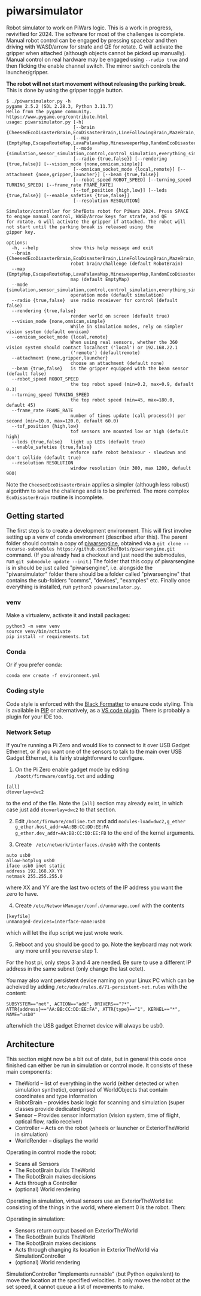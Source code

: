 # piwarsimulator
Robot simulator to work on PiWars logic. This is a work in progress, revivified for 2024. The software for most of the challenges is complete. Manual robot control can be engaged by pressing spacebar and then driving with WASD/arrow for strafe and QE for rotate. G will activate the gripper when attached (although objects cannot be picked up manually).
Manual control on real hardware may be engaged using `--radio true` and then flicking the enable channel switch. The mirror switch controls the launcher/gripper.

**The robot will not start movement without releasing the parking break.** This is done by using the gripper toggle button.


```
$ ./piwarsimulator.py -h
pygame 2.5.2 (SDL 2.28.3, Python 3.11.7)
Hello from the pygame community. https://www.pygame.org/contribute.html
usage: piwarsimulator.py [-h]
                         [--brain {CheesedEcoDisasterBrain,EcoDisasterBrain,LineFollowingBrain,MazeBrain,MinesweeperBrain,RobotBrain,TOFollowingBrain}]
                         [--map {EmptyMap,EscapeRouteMap,LavaPalavaMap,MinesweeperMap,RandomEcoDisasterMap,SimpleEcoDisasterMap}]
                         [--mode {simulation,sensor_simulation,control,control_simulation,everything_sim_but_vision}]
                         [--radio {true,false}] [--rendering {true,false}] [--vision_mode {none,omnicam,simple}]
                         [--omnicam_socket_mode {local,remote}] [--attachment {none,gripper,launcher}] [--beam {true,false}]
                         [--robot_speed ROBOT_SPEED] [--turning_speed TURNING_SPEED] [--frame_rate FRAME_RATE]
                         [--tof_position {high,low}] [--leds {true,false}] [--enable_safeties {true,false}]
                         [--resolution RESOLUTION]

Simulator/controller for ShefBots robot for PiWars 2024. Press SPACE to engage manual control, WASD/Arrow keys for strafe, and QE
for rotate. G will activate the gripper if attached. The robot will not start until the parking break is released using the
gipper key.

options:
  -h, --help            show this help message and exit
  --brain {CheesedEcoDisasterBrain,EcoDisasterBrain,LineFollowingBrain,MazeBrain,MinesweeperBrain,RobotBrain,TOFollowingBrain}
                        robot brain/challenge (default RobotBrain)
  --map {EmptyMap,EscapeRouteMap,LavaPalavaMap,MinesweeperMap,RandomEcoDisasterMap,SimpleEcoDisasterMap}
                        map (default EmptyMap)
  --mode {simulation,sensor_simulation,control,control_simulation,everything_sim_but_vision}
                        operation mode (default simulation)
  --radio {true,false}  use radio receiever for control (default false)
  --rendering {true,false}
                        render world on screen (default true)
  --vision_mode {none,omnicam,simple}
                        While in simulation modes, rely on simpler vision system (default omnicam)
  --omnicam_socket_mode {local,remote}
                        When using real sensors, whether the 360 vision system should contact localhost ('local') or 192.168.22.1
                        ('remote') (defaultremote)
  --attachment {none,gripper,launcher}
                        choose an attachment (default none)
  --beam {true,false}   is the gripper equipped with the beam sensor (default false)
  --robot_speed ROBOT_SPEED
                        the top robot speed (min=0.2, max=0.9, default 0.3)
  --turning_speed TURNING_SPEED
                        the top robot speed (min=45, max=180.0, default 45)
  --frame_rate FRAME_RATE
                        number of times update (call process()) per second (min=10.0, max=120.0, default 60.0)
  --tof_position {high,low}
                        tof sensors are mounted low or high (default high)
  --leds {true,false}   light up LEDs (default true)
  --enable_safeties {true,false}
                        enforce safe robot behaivour - slowdown and don't collide (default true)
  --resolution RESOLUTION
                        window resolution (min 300, max 1200, default 900)
```

Note the `CheesedEcoDisasterBrain` applies a simpler (although less robust) algorithm to solve the challenge and is to be preferred. The more complex `EcoDisasterBrain` routine is incomplete. 

## Getting started

The first step is to create a development environment.
This will first involve setting up a venv of conda environment (described after this).
The parent folder should contain a copy of [piwarsengine](https://github.com/ShefBots/piwarsengine), obtained via a `git clone --recurse-submodules https://github.com/ShefBots/piwarsengine.git` command.
(If you already had a checkout and just need the submodules, run `git submodule update --init`.)
The folder that this copy of piwarsengine is in should be just called "piwarsengine", i.e. alongside the "piwarsimulator" folder there should be a folder called "piwarsengine" that contains the sub-folders "comms", "devices", "examples" etc.
Finally once everything is installed, run `python3 piwarsimulator.py`.

### venv
Make a virtualenv, activate it and install packages:
```
python3 -m venv venv
source venv/bin/activate
pip install -r requirements.txt
```
### Conda
Or if you prefer conda:
```
conda env create -f environment.yml
```

### Coding style

Code style is enforced with the [Black Formatter](https://github.com/psf/black) to ensure code styling. This is available in [PIP](https://pypi.org/project/black/) or alternatively, as a [VS code plugin](https://marketplace.visualstudio.com/items?itemName=ms-python.black-formatter). There is probably a plugin for your IDE too.

### Network Setup

If you're running a Pi Zero and would like to connect to it over USB Gadget Ethernet, or if you want one of the sensors to talk to the main over USB Gadget Ethernet, it is fairly straightforward to configure.

1. On the Pi Zero enable gadget mode by editing `/boott/firmware/config.txt` and adding 
```
[all]
dtoverlay=dwc2
```
to the end of the file. Note the `[all]` section may already exist, in which case just add `dtoverlay=dwc2` to that section.

2. Edit `/boot/firmware/cmdline.txt` and add `modules-load=dwc2,g_ether g_ether.host_addr=AA:BB:CC:DD:EE:FA g_ether.dev_addr=AA:BB:CC:DD:EE:FB` to the end of the kernel arguments.

3. Create ` /etc/network/interfaces.d/usb0` with the contents
```
auto usb0
allow-hotplug usb0
iface usb0 inet static
address 192.168.XX.YY
netmask 255.255.255.0
```
where XX and YY are the last two octets of the IP address you want the zero to have.

4. Create `/etc/NetworkManager/conf.d/unmanage.conf` with the contents
```
[keyfile]
unmanaged-devices=interface-name:usb0
```
which will let the ifup script we just wrote work.

5. Reboot and you should be good to go. Note the keyboard may not work any more until you reverse step 1.

For the host pi, only steps 3 and 4 are needed. Be sure to use a different IP address in the same subnet (only change the last octet).

You may also want persistent device naming on your Linux PC which can be acheived by adding `/etc/udev/rules.d/71-persistent-net.rules` with the content:
```
SUBSYSTEM=="net", ACTION=="add", DRIVERS=="?*", ATTR{address}=="AA:BB:CC:DD:EE:FA", ATTR{type}=="1", KERNEL=="*", NAME="usb0"
```
afterwhich the USB gadget Ethernet device will always be usb0.

## Architecture

This section might now be a bit out of date, but in general this code once finished can either be run in simulation or control mode. It consists of these main components:

* TheWorld – list of everything in the world (either detected or when simulation synthetic), comprised of WorldObjects that contain coordinates and type information
* RobotBrain – provides basic logic for scanning and simulation (super classes provide dedicated logic)
* Sensor – Provides sensor information (vision system, time of flight, optical flow, radio receiver) 
* Controller – Acts on the robot (wheels or launcher or ExteriorTheWorld in simulation)
* WorldRender – displays the world

Operating in control mode the robot:

* Scans all Sensors
* The RobotBrain builds TheWorld
* The RobotBrain makes decisions
* Acts through a Controller
* (optional) World rendering

Operating in simulation, virtual sensors use an ExteriorTheWorld list consisting of the things in the world, where element 0 is the robot. Then:

Operating in simulation:

* Sensors return output based on ExteriorTheWorld 
* The RobotBrain builds TheWorld
* The RobotBrain makes decisions
* Acts through changing its location in ExteriorTheWorld via SimulationController
* (optional) World rendering

SimulationController "implements runnable" (but Python equivalent) to move the location at the specified velocities. It only moves the robot at the set speed, it cannot queue a list of movements to make.
